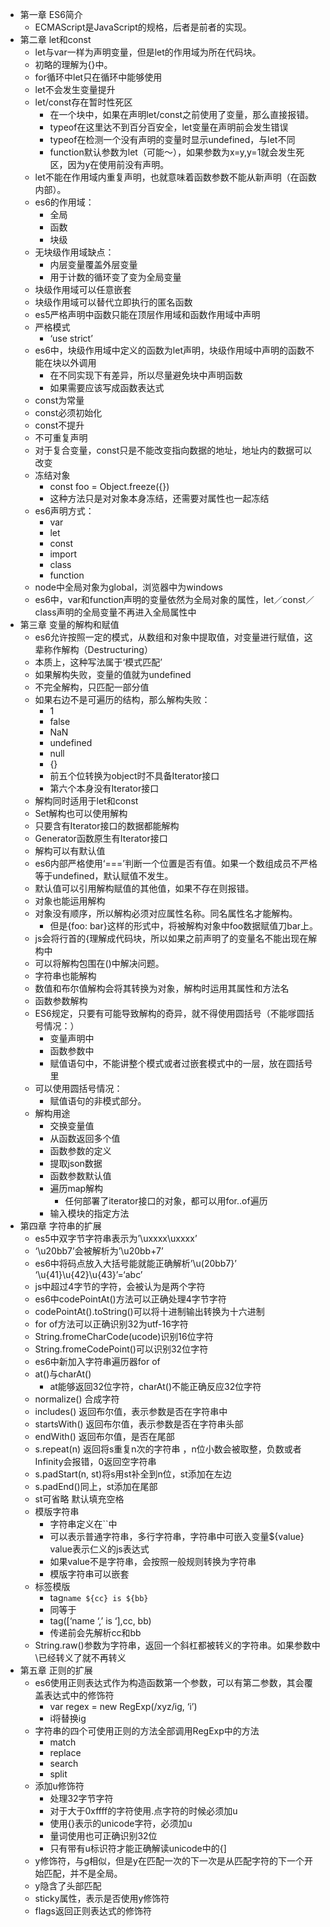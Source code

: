 - 第一章 ES6简介
	- ECMAScript是JavaScript的规格，后者是前者的实现。
- 第二章 let和const
	- let与var一样为声明变量，但是let的作用域为所在代码块。
	- 初略的理解为{}中。
	- for循环中let只在循环中能够使用
	- let不会发生变量提升
	- let/const存在暂时性死区
		- 在一个块中，如果在声明let/const之前使用了变量，那么直接报错。
		- typeof在这里达不到百分百安全，let变量在声明前会发生错误
		- typeof在检测一个没有声明的变量时显示undefined，与let不同
		- function默认参数为let（可能～），如果参数为x=y,y=1就会发生死区，因为y在使用前没有声明。
	- let不能在作用域内重复声明，也就意味着函数参数不能从新声明（在函数内部）。
	- es6的作用域：
		- 全局
		- 函数
		- 块级
	- 无块级作用域缺点：
		- 内层变量覆盖外层变量
		- 用于计数的循环变了变为全局变量
	- 块级作用域可以任意嵌套
	- 块级作用域可以替代立即执行的匿名函数
	- es5严格声明中函数只能在顶层作用域和函数作用域中声明
	- 严格模式
		- ‘use strict’
	- es6中，块级作用域中定义的函数为let声明，块级作用域中声明的函数不能在块以外调用
		- 在不同实现下有差异，所以尽量避免块中声明函数
		- 如果需要应该写成函数表达式
	- const为常量
	- const必须初始化
	- const不提升
	- 不可重复声明
	- 对于复合变量，const只是不能改变指向数据的地址，地址内的数据可以改变
	- 冻结对象
		- const foo = Object.freeze({})
		- 这种方法只是对对象本身冻结，还需要对属性也一起冻结
	- es6声明方式：
		- var
		- let
		- const
		- import
		- class
		- function
	- node中全局对象为global，浏览器中为windows
	- es6中，var和function声明的变量依然为全局对象的属性，let／const／class声明的全局变量不再进入全局属性中
- 第三章 变量的解构和赋值
	- es6允许按照一定的模式，从数组和对象中提取值，对变量进行赋值，这辈称作解构（Destructuring）
	- 本质上，这种写法属于‘模式匹配’
	- 如果解构失败，变量的值就为undefined
	- 不完全解构，只匹配一部分值
	- 如果右边不是可遍历的结构，那么解构失败：
		- 1
		- false
		- NaN
		- undefined
		- null
		- {}
		- 前五个位转换为object时不具备Iterator接口
		- 第六个本身没有Iterator接口
	- 解构同时适用于let和const
	- Set解构也可以使用解构
	- 只要含有Iterator接口的数据都能解构
	- Generator函数原生有Iterator接口
	- 解构可以有默认值
	- es6内部严格使用‘===’判断一个位置是否有值。如果一个数组成员不严格等于undefined，默认赋值不发生。
	- 默认值可以引用解构赋值的其他值，如果不存在则报错。
	- 对象也能运用解构
	- 对象没有顺序，所以解构必须对应属性名称。同名属性名才能解构。
		- 但是{foo: bar}这样的形式中，将被解构对象中foo数据赋值刀bar上。
	- js会将行首的{理解成代码块，所以如果之前声明了的变量名不能出现在解构中
	- 可以将解构包围在()中解决问题。
	- 字符串也能解构
	- 数值和布尔值解构会将其转换为对象，解构时运用其属性和方法名
	- 函数参数解构
	- ES6规定，只要有可能导致解构的奇异，就不得使用圆括号（不能嗲圆括号情况：）
		- 变量声明中
		- 函数参数中
		- 赋值语句中，不能讲整个模式或者过嵌套模式中的一层，放在圆括号里
	- 可以使用圆括号情况：
		- 赋值语句的非模式部分。
	- 解构用途
		- 交换变量值
		- 从函数返回多个值
		- 函数参数的定义
		- 提取json数据
		- 函数参数默认值
		- 遍历map解构
			- 任何部署了iterator接口的对象，都可以用for..of遍历
		- 输入模块的指定方法
- 第四章 字符串的扩展
	- es5中双字节字符串表示为’\uxxxx\uxxxx’
	- ‘\u20bb7’会被解析为’\u20bb+7’
	- es6中将码点放入大括号能就能正确解析’\u(20bb7}’
	‘\u{41}\u{42}\u{43}’=‘abc’
	- js中超过4字节的字符，会被认为是两个字符
	- es6中codePointAt()方法可以正确处理4字节字符
	- codePointAt().toString()可以将十进制输出转换为十六进制
	- for of方法可以正确识别32为utf-16字符
	- String.fromeCharCode(ucode)识别16位字符
	- String.fromeCodePoint()可以识别32位字符
	- es6中新加入字符串遍历器for of
	- at()与charAt()
		- at能够返回32位字符，charAt()不能正确反应32位字符
	- normalize() 合成字符
	- includes() 返回布尔值，表示参数是否在字符串中
	- startsWith() 返回布尔值，表示参数是否在字符串头部
	- endWith() 返回布尔值，是否在尾部
	- s.repeat(n) 返回将s重复n次的字符串 ，n位小数会被取整，负数或者Infinity会报错，0返回空字符串
	- s.padStart(n, st)将s用st补全到n位，st添加在左边
	- s.padEnd()同上，st添加在尾部
	- st可省略 默认填充空格
	- 模版字符串
		- 字符串定义在``中
		- 可以表示普通字符串，多行字符串，字符串中可嵌入变量${value} value表示仁义的js表达式
		- 如果value不是字符串，会按照一般规则转换为字符串
		- 模版字符串可以嵌套
	- 标签模版
		- tag`name ${cc} is ${bb}`
		- 同等于
		- tag([‘name ‘,’ is ‘],cc, bb)
		- 传递前会先解析cc和bb
	- String.raw()参数为字符串，返回一个斜杠都被转义的字符串。如果参数中\已经转义了就不再转义
- 第五章 正则的扩展
	- es6使用正则表达式作为构造函数第一个参数，可以有第二参数，其会覆盖表达式中的修饰符
		- var regex = new RegExp(/xyz/ig, ‘i’)
		- i将替换ig
	- 字符串的四个可使用正则的方法全部调用RegExp中的方法
		- match
		- replace
		- search
		- split
	- 添加u修饰符
		- 处理32字节字符
		- 对于大于0xffff的字符使用.点字符的时候必须加u
		- 使用{}表示的unicode字符，必须加u
		- 量词使用也可正确识别32位
		- 只有带有u标识符才能正确解读unicode中的{]
	- y修饰符，与g相似，但是y在匹配一次的下一次是从匹配字符的下一个开始匹配，并不是全局。
	- y隐含了头部匹配
	- sticky属性，表示是否使用y修饰符
	- flags返回正则表达式的修饰符
